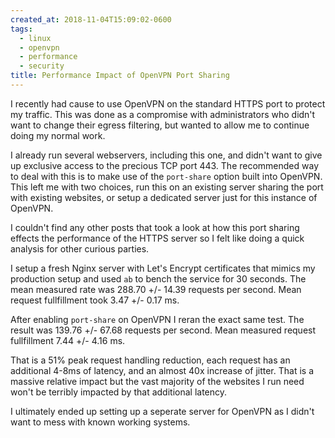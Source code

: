 ```yaml
---
created_at: 2018-11-04T15:09:02-0600
tags:
  - linux
  - openvpn
  - performance
  - security
title: Performance Impact of OpenVPN Port Sharing
---
```


I recently had cause to use OpenVPN on the standard HTTPS port to protect my
traffic. This was done as a compromise with administrators who didn't want to
change their egress filtering, but wanted to allow me to continue doing my
normal work.

I already run several webservers, including this one, and didn't want to give
up exclusive access to the precious TCP port 443. The recommended way to deal
with this is to make use of the `port-share` option built into OpenVPN. This
left me with two choices, run this on an existing server sharing the port with
existing websites, or setup a dedicated server just for this instance of
OpenVPN.

I couldn't find any other posts that took a look at how this port sharing
effects the performance of the HTTPS server so I felt like doing a quick
analysis for other curious parties.

I setup a fresh Nginx server with Let's Encrypt certificates that mimics my
production setup and used `ab` to bench the service for 30 seconds. The mean
measured rate was 288.70 +/- 14.39 requests per second. Mean request
fullfillment took 3.47 +/- 0.17 ms.

After enabling `port-share` on OpenVPN I reran the exact same test. The result
was 139.76 +/- 67.68 requests per second. Mean measured request fullfillment
7.44 +/- 4.16 ms.

That is a 51% peak request handling reduction, each request has an additional
4-8ms of latency, and an almost 40x increase of jitter. That is a massive
relative impact but the vast majority of the websites I run need won't be
terribly impacted by that additional latency.

I ultimately ended up setting up a seperate server for OpenVPN as I didn't want
to mess with known working systems.
